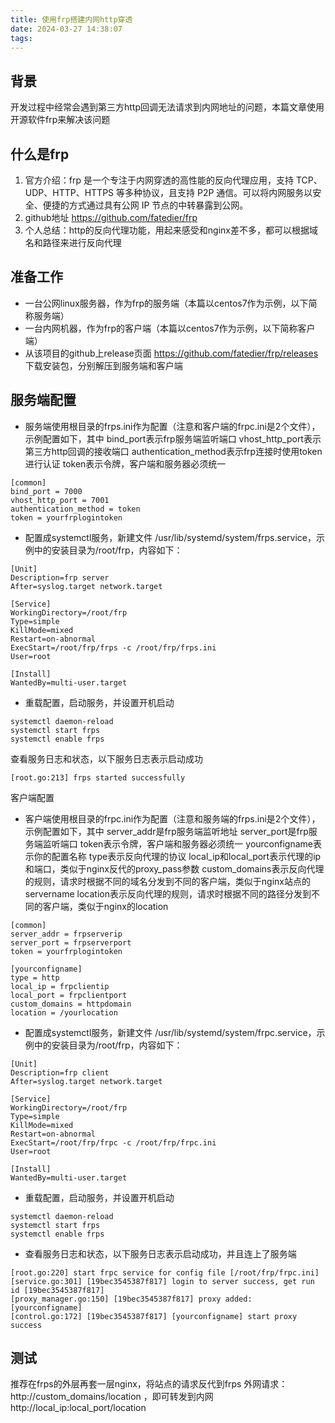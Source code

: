 ```yaml
---
title: 使用frp搭建内网http穿透
date: 2024-03-27 14:38:07
tags:
---
```


## 背景
开发过程中经常会遇到第三方http回调无法请求到内网地址的问题，本篇文章使用开源软件frp来解决该问题
## 什么是frp
1. 官方介绍：frp 是一个专注于内网穿透的高性能的反向代理应用，支持 TCP、UDP、HTTP、HTTPS 等多种协议，且支持 P2P 通信。可以将内网服务以安全、便捷的方式通过具有公网 IP 节点的中转暴露到公网。
2. github地址   https://github.com/fatedier/frp
3. 个人总结：http的反向代理功能，用起来感受和nginx差不多，都可以根据域名和路径来进行反向代理

## 准备工作
+ 一台公网linux服务器，作为frp的服务端（本篇以centos7作为示例，以下简称服务端）
+ 一台内网机器，作为frp的客户端（本篇以centos7作为示例，以下简称客户端）
+ 从该项目的github上release页面 https://github.com/fatedier/frp/releases 下载安装包，分别解压到服务端和客户端

## 服务端配置
+ 服务端使用根目录的frps.ini作为配置（注意和客户端的frpc.ini是2个文件），示例配置如下，其中
bind_port表示frp服务端监听端口
vhost_http_port表示第三方http回调的接收端口
authentication_method表示frp连接时使用token进行认证
token表示令牌，客户端和服务器必须统一

```shell
[common]
bind_port = 7000
vhost_http_port = 7001
authentication_method = token
token = yourfrplogintoken
```

+ 配置成systemctl服务，新建文件 /usr/lib/systemd/system/frps.service，示例中的安装目录为/root/frp，内容如下：
```shell
[Unit]
Description=frp server
After=syslog.target network.target

[Service]
WorkingDirectory=/root/frp
Type=simple
KillMode=mixed
Restart=on-abnormal
ExecStart=/root/frp/frps -c /root/frp/frps.ini
User=root

[Install]
WantedBy=multi-user.target
```

+ 重载配置，启动服务，并设置开机启动
```shell
systemctl daemon-reload
systemctl start frps
systemctl enable frps
```
查看服务日志和状态，以下服务日志表示启动成功
```shell
[root.go:213] frps started successfully
```
客户端配置
+ 客户端使用根目录的frpc.ini作为配置（注意和服务端的frps.ini是2个文件），示例配置如下，其中
server_addr是frp服务端监听地址
server_port是frp服务端监听端口
token表示令牌，客户端和服务器必须统一
yourconfigname表示你的配置名称
type表示反向代理的协议
local_ip和local_port表示代理的ip和端口，类似于nginx反代的proxy_pass参数
custom_domains表示反向代理的规则，请求时根据不同的域名分发到不同的客户端，类似于nginx站点的servername
location表示反向代理的规则，请求时根据不同的路径分发到不同的客户端，类似于nginx的location
```shell
[common]
server_addr = frpserverip
server_port = frpserverport
token = yourfrplogintoken

[yourconfigname]
type = http
local_ip = frpclientip
local_port = frpclientport
custom_domains = httpdomain
location = /yourlocation
```
+ 配置成systemctl服务，新建文件 /usr/lib/systemd/system/frpc.service，示例中的安装目录为/root/frp，内容如下：
```shell
[Unit]
Description=frp client
After=syslog.target network.target

[Service]
WorkingDirectory=/root/frp
Type=simple
KillMode=mixed
Restart=on-abnormal
ExecStart=/root/frp/frpc -c /root/frp/frpc.ini
User=root

[Install]
WantedBy=multi-user.target
```
+ 重载配置，启动服务，并设置开机启动
```shell
systemctl daemon-reload
systemctl start frps
systemctl enable frps
```
+ 查看服务日志和状态，以下服务日志表示启动成功，并且连上了服务端
```shell
[root.go:220] start frpc service for config file [/root/frp/frpc.ini]
[service.go:301] [19bec3545387f817] login to server success, get run id [19bec3545387f817]
[proxy_manager.go:150] [19bec3545387f817] proxy added: [yourconfigname]
[control.go:172] [19bec3545387f817] [yourconfigname] start proxy success
```
## 测试
推荐在frps的外层再套一层nginx，将站点的请求反代到frps
外网请求：http://custom_domains/location ，即可转发到内网  http://local_ip:local_port/location